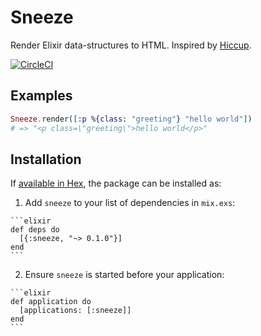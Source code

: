 # Sneeze

Render Elixir data-structures to HTML. Inspired by [Hiccup](https://github.com/weavejester/hiccup).

[![CircleCI](https://circleci.com/gh/ShaneKilkelly/sneeze.svg?style=shield)](https://circleci.com/gh/ShaneKilkelly/sneeze)

## Examples

```elixir
Sneeze.render([:p %{class: "greeting"} "hello world"])
# => "<p class=\"greeting\">hello world</p>"
```


## Installation

If [available in Hex](https://hex.pm/docs/publish), the package can be installed as:

  1. Add `sneeze` to your list of dependencies in `mix.exs`:

    ```elixir
    def deps do
      [{:sneeze, "~> 0.1.0"}]
    end
    ```

  2. Ensure `sneeze` is started before your application:

    ```elixir
    def application do
      [applications: [:sneeze]]
    end
    ```

